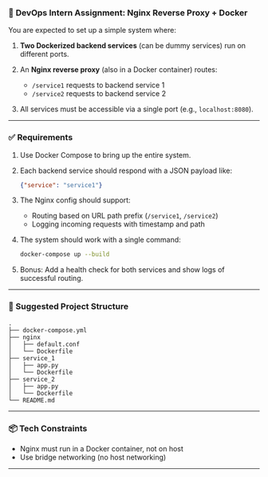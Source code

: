 ### 🧪 **DevOps Intern Assignment: Nginx Reverse Proxy + Docker**

You are expected to set up a simple system where:

1. **Two Dockerized backend services** (can be dummy services) run on different ports.
2. An **Nginx reverse proxy** (also in a Docker container) routes:

   * `/service1` requests to backend service 1
   * `/service2` requests to backend service 2
3. All services must be accessible via a single port (e.g., `localhost:8080`).

---

### ✅ **Requirements**

1. Use Docker Compose to bring up the entire system.
2. Each backend service should respond with a JSON payload like:

   ```json
   {"service": "service1"}
   ```
3. The Nginx config should support:

   * Routing based on URL path prefix (`/service1`, `/service2`)
   * Logging incoming requests with timestamp and path
4. The system should work with a single command:

   ```bash
   docker-compose up --build
   ```
5. Bonus: Add a health check for both services and show logs of successful routing.

---

### 📁 Suggested Project Structure

```
.
├── docker-compose.yml
├── nginx
│   ├── default.conf
│   └── Dockerfile
├── service_1
│   ├── app.py
│   └── Dockerfile
├── service_2
│   ├── app.py
│   └── Dockerfile
└── README.md
```

---

### 📦 Tech Constraints

* Nginx must run in a Docker container, not on host
* Use bridge networking (no host networking)

---





